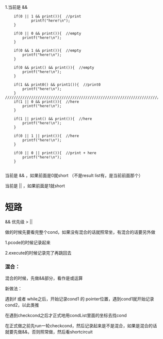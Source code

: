 1.当前是 &&

```
    if(0 || 1 && print()){  //print 
            printf("here!\n");
    }

	if(0 || 0 && print()){  //empty
		printf("here!\n");
	}
	
	if(0 && 1 && print()){  //empty
		printf("here!\n");
	}
	
	if(0 && print() && print()){  //empty 
		printf("here!\n");
	}
	
	if(1 && print0() && print1()){  //print0 
		printf("here!\n");
	}
////////////////////////////////////////////////////////////////////////////////////////////////////////
	if(1 || 0 && print()){  //here 
		printf("here!\n");
	}
	
	if(1 || print() && print()){  //here
		printf("here!\n");
	}
	
	if(0 || 1 || print()){  //here  
		printf("here!\n");
	}
	
	if(0 || 0 || print()){  //print + here 
		printf("here!\n");
	}
	

```

当前是 && ，如果前面是0就short （不是result list有，是当前前面那个）

 当前是 || ，如果前面是1就short



# 短路

&& 优先级 > ||

做的时候先要看完整个cond，如果没有混合的话就照常坐，有混合的话要另外做

1.pcode的时候记录起来

2.execute的时候记录完了再跳回去

### 混合：

混合的时候，先做&&部分，看作是或运算





新做法：

遇到if 或者 while之后，开始记录cond1 的 pointer位置，遇到cond1就开始记录cond2，以此类推

在遇到checkcond之后才正式地用condList里面的坐标去找cond

在正式做之前先run一轮checkcond，然后记录起来是不是混合，如果是混合的话就要先做&&，否则照常做，然后看shortcircuit